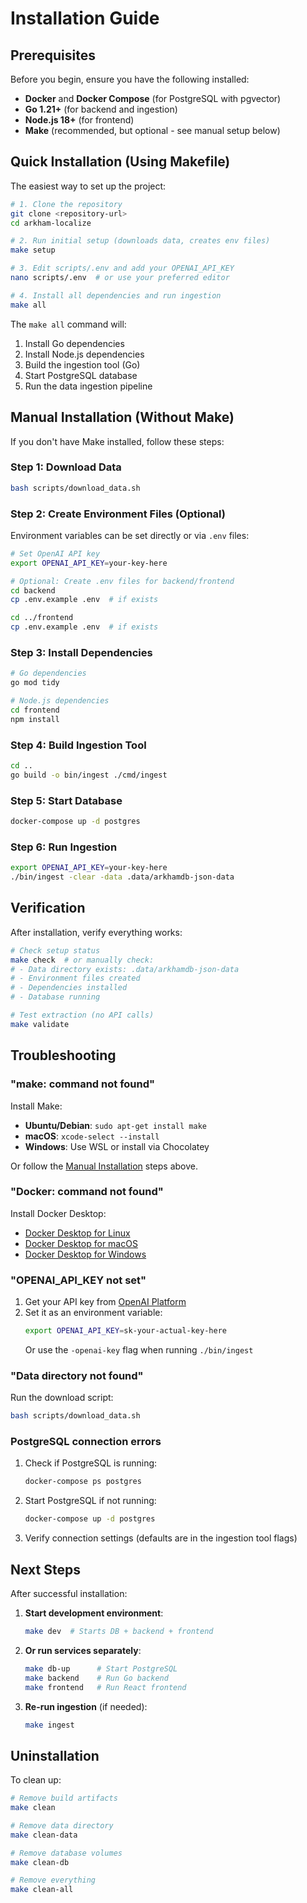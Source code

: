 # Installation Guide

## Prerequisites

Before you begin, ensure you have the following installed:

- **Docker** and **Docker Compose** (for PostgreSQL with pgvector)
- **Go 1.21+** (for backend and ingestion)
- **Node.js 18+** (for frontend)
- **Make** (recommended, but optional - see manual setup below)

## Quick Installation (Using Makefile)

The easiest way to set up the project:

```bash
# 1. Clone the repository
git clone <repository-url>
cd arkham-localize

# 2. Run initial setup (downloads data, creates env files)
make setup

# 3. Edit scripts/.env and add your OPENAI_API_KEY
nano scripts/.env  # or use your preferred editor

# 4. Install all dependencies and run ingestion
make all
```

The `make all` command will:
1. Install Go dependencies  
2. Install Node.js dependencies
3. Build the ingestion tool (Go)
4. Start PostgreSQL database
5. Run the data ingestion pipeline

## Manual Installation (Without Make)

If you don't have Make installed, follow these steps:

### Step 1: Download Data

```bash
bash scripts/download_data.sh
```

### Step 2: Create Environment Files (Optional)

Environment variables can be set directly or via `.env` files:

```bash
# Set OpenAI API key
export OPENAI_API_KEY=your-key-here

# Optional: Create .env files for backend/frontend
cd backend
cp .env.example .env  # if exists

cd ../frontend
cp .env.example .env  # if exists
```

### Step 3: Install Dependencies

```bash
# Go dependencies
go mod tidy

# Node.js dependencies
cd frontend
npm install
```

### Step 4: Build Ingestion Tool

```bash
cd ..
go build -o bin/ingest ./cmd/ingest
```

### Step 5: Start Database

```bash
docker-compose up -d postgres
```

### Step 6: Run Ingestion

```bash
export OPENAI_API_KEY=your-key-here
./bin/ingest -clear -data .data/arkhamdb-json-data
```

## Verification

After installation, verify everything works:

```bash
# Check setup status
make check  # or manually check:
# - Data directory exists: .data/arkhamdb-json-data
# - Environment files created
# - Dependencies installed
# - Database running

# Test extraction (no API calls)
make validate
```

## Troubleshooting

### "make: command not found"

Install Make:
- **Ubuntu/Debian**: `sudo apt-get install make`
- **macOS**: `xcode-select --install`
- **Windows**: Use WSL or install via Chocolatey

Or follow the [Manual Installation](#manual-installation-without-make) steps above.

### "Docker: command not found"

Install Docker Desktop:
- [Docker Desktop for Linux](https://docs.docker.com/desktop/install/linux-install/)
- [Docker Desktop for macOS](https://docs.docker.com/desktop/install/mac-install/)
- [Docker Desktop for Windows](https://docs.docker.com/desktop/install/windows-install/)

### "OPENAI_API_KEY not set"

1. Get your API key from [OpenAI Platform](https://platform.openai.com/api-keys)
2. Set it as an environment variable:
   ```bash
   export OPENAI_API_KEY=sk-your-actual-key-here
   ```
   Or use the `-openai-key` flag when running `./bin/ingest`

### "Data directory not found"

Run the download script:
```bash
bash scripts/download_data.sh
```

### PostgreSQL connection errors

1. Check if PostgreSQL is running:
   ```bash
   docker-compose ps postgres
   ```

2. Start PostgreSQL if not running:
   ```bash
   docker-compose up -d postgres
   ```

3. Verify connection settings (defaults are in the ingestion tool flags)

## Next Steps

After successful installation:

1. **Start development environment**:
   ```bash
   make dev  # Starts DB + backend + frontend
   ```

2. **Or run services separately**:
   ```bash
   make db-up      # Start PostgreSQL
   make backend    # Run Go backend
   make frontend   # Run React frontend
   ```

3. **Re-run ingestion** (if needed):
   ```bash
   make ingest
   ```

## Uninstallation

To clean up:

```bash
# Remove build artifacts
make clean

# Remove data directory
make clean-data

# Remove database volumes
make clean-db

# Remove everything
make clean-all
```

